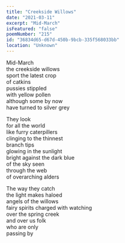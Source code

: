 ```yaml
---
title: "Creekside Willows"
date: "2021-03-11"
excerpt: "Mid-March"
isFeatured: "false"
poemNumber: "215"
id: "36834d65-d67d-450b-9bcb-335f568033bb"
location: "Unknown"
---
```


Mid-March  
the creekside willows  
sport the latest crop  
of catkins  
pussies stippled  
with yellow pollen  
although some by now  
have turned to silver grey

They look  
for all the world  
like furry caterpillers  
clinging to the thinnest  
branch tips  
glowing in the sunlight  
bright against the dark blue  
of the sky seen  
through the web  
of overarching alders

The way they catch  
the light makes haloed  
angels of the willows  
fairy spirits charged with watching  
over the spring creek  
and over us folk  
who are only  
passing by
